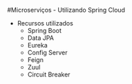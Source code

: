 #Microserviços - Utilizando Spring Cloud
- Recursos utilizados
  - Spring Boot
  - Data JPA
  - Eureka
  - Config Server
  - Feign
  - Zuul
  - Circuit Breaker
  
